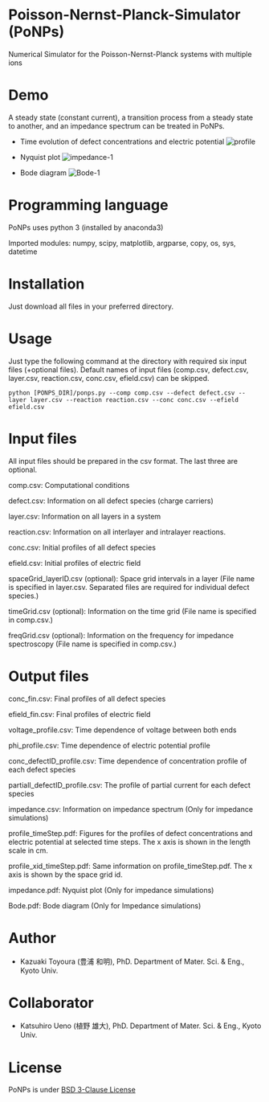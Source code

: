# Poisson-Nernst-Planck-Simulator (PoNPs)
Numerical Simulator for the Poisson-Nernst-Planck systems with multiple ions

# Demo
A steady state (constant current), a transition process from a steady state to another, and an impedance spectrum can be treated in PoNPs.

* Time evolution of defect concentrations and electric potential 
![profile](https://user-images.githubusercontent.com/93914342/142352821-9c66bdfb-6317-452a-8758-1bca05ddfb7e.gif)

* Nyquist plot
![impedance-1](https://user-images.githubusercontent.com/93914342/142379603-315a1925-762d-4cd2-b916-bfbf480d83fe.png)
* Bode diagram
![Bode-1](https://user-images.githubusercontent.com/93914342/142375814-73c40b34-6633-4530-bac9-6c0506c4485e.png)

# Programming language
PoNPs uses python 3 (installed by anaconda3)

Imported modules: numpy, scipy, matplotlib, argparse, copy, os, sys, datetime

# Installation
Just download all files in your preferred directory.

# Usage
Just type the following command at the directory with required six input files (+optional files).
Default names of input files (comp.csv, defect.csv, layer.csv, reaction.csv, conc.csv, efield.csv) can be skipped.
```
python [PONPS_DIR]/ponps.py --comp comp.csv --defect defect.csv --layer layer.csv --reaction reaction.csv --conc conc.csv --efield efield.csv
```

# Input files
All input files should be prepared in the csv format. The last three are optional.

comp.csv: Computational conditions

defect.csv: Information on all defect species (charge carriers)

layer.csv: Information on all layers in a system

reaction.csv: Information on all interlayer and intralayer reactions.

conc.csv: Initial profiles of all defect species

efield.csv: Initial profiles of electric field

spaceGrid_layerID.csv (optional): Space grid intervals in a layer (File name is specified in layer.csv. Separated files are required for individual defect species.)

timeGrid.csv (optional): Information on the time grid (File name is specified in comp.csv.)

freqGrid.csv (optional): Information on the frequency for impedance spectroscopy (File name is specified in comp.csv.)

# Output files
conc_fin.csv: Final profiles of all defect species

efield_fin.csv: Final profiles of electric field

voltage_profile.csv: Time dependence of voltage between both ends

phi_profile.csv: Time dependence of electric potential profile

conc_defectID_profile.csv: Time dependence of concentration profile of each defect species

partialI_defectID_profile.csv: The profile of partial current for each defect species

impedance.csv: Information on impedance spectrum (Only for impedance simulations)

profile_timeStep.pdf: Figures for the profiles of defect concentrations and electric potential at selected time 
steps. The x axis is shown in the length scale in cm.

profile_xid_timeStep.pdf: Same information on profile_timeStep.pdf. The x axis is shown by the space grid id.

impedance.pdf: Nyquist plot (Only for impedance simulations)

Bode.pdf: Bode diagram (Only for Impedance simulations)

# Author

* Kazuaki Toyoura (豊浦 和明), PhD.
  Department of Mater. Sci. & Eng., Kyoto Univ.

# Collaborator

* Katsuhiro Ueno (植野 雄大), PhD.
  Department of Mater. Sci. & Eng., Kyoto Univ.

# License

PoNPs is under [BSD 3-Clause License](https://opensource.org/licenses/BSD-3-Clause)
